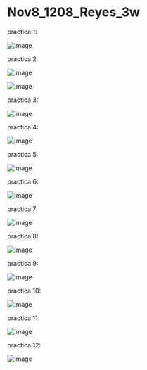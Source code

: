 # Nov8_1208_Reyes_3w

practica 1:

![image](https://github.com/user-attachments/assets/850dafb6-6673-4a64-aabf-35fe2947f468)

practica 2:

![image](https://github.com/user-attachments/assets/7234f9f8-509e-4842-874a-17f64dfa15c0)

![image](https://github.com/user-attachments/assets/bf0b860e-9533-4cad-92ad-5a274caddff7)

practica 3:

![image](https://github.com/user-attachments/assets/04108649-302f-490d-a601-59360b89379a)

practica 4:

![image](https://github.com/user-attachments/assets/7dd9c310-3336-4f3a-859c-a82b50b14130)

practica 5:

![image](https://github.com/user-attachments/assets/89b31694-f41b-4298-80c8-7ddc6984e0ca)

practica 6:

![image](https://github.com/user-attachments/assets/6a9be3b2-927a-42dd-8eaa-4347ded4bfa2)

practica 7:

![image](https://github.com/user-attachments/assets/3e49ac93-c0d3-4d09-8096-5428da2e3b4e)

practica 8:

![image](https://github.com/user-attachments/assets/9531cb3e-2f71-41d1-8f1d-7a18644d2fa8)

practica 9:

![image](https://github.com/user-attachments/assets/90d418bf-c283-40df-ae5f-5b74278913ac)

practica 10:

![image](https://github.com/user-attachments/assets/b9b40dae-aab4-4743-86a7-951819a83d98)

practica 11:

![image](https://github.com/user-attachments/assets/de1c67b8-17b5-4d1c-b71b-4b6dcdcf4e63)

practica 12:

![image](https://github.com/user-attachments/assets/f93dc573-edd2-4d55-bf5c-ef6a4ed87b1d)

